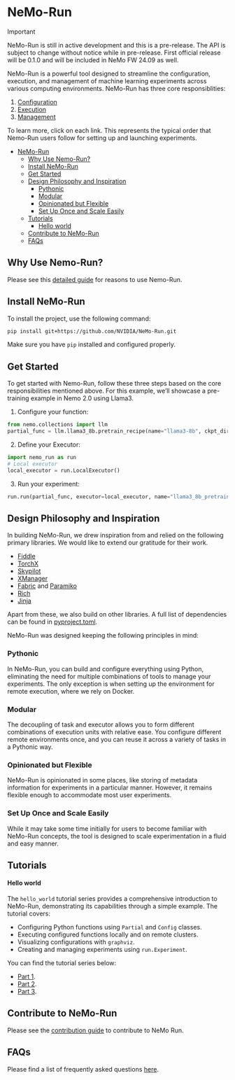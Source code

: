 # NeMo-Run

> [!IMPORTANT]
> NeMo-Run is still in active development and this is a pre-release. The API is subject to change without notice while in pre-release. First official release will be 0.1.0 and will be included in NeMo FW 24.09 as well.

NeMo-Run is a powerful tool designed to streamline the configuration, execution, and management of machine learning experiments across various computing environments. NeMo-Run has three core responsiblities:

1. [Configuration](./docs/source/guides/configuration.md)
2. [Execution](./docs/source/guides/execution.md)
3. [Management](./docs/source/guides/management.md)

To learn more, click on each link. This represents the typical order that Nemo-Run users follow for setting up and launching experiments.

- [NeMo-Run](#nemo-run)
  - [Why Use Nemo-Run?](#why-use-nemo-run)
  - [Install NeMo-Run](#install-nemo-run)
  - [Get Started](#get-started)
  - [Design Philosophy and Inspiration](#design-philosophy-and-inspiration)
    - [Pythonic](#pythonic)
    - [Modular](#modular)
    - [Opinionated but Flexible](#opinionated-but-flexible)
    - [Set Up Once and Scale Easily](#set-up-once-and-scale-easily)
  - [Tutorials](#tutorials)
      - [Hello world](#hello-world)
  - [Contribute to NeMo-Run](#contribute-to-nemo-run)
  - [FAQs](#faqs)


## Why Use Nemo-Run?
Please see this [detailed guide](./docs/source/guides/why-use-nemo-run.md) for reasons to use Nemo-Run.

## Install NeMo-Run
To install the project, use the following command:

```bash
pip install git+https://github.com/NVIDIA/NeMo-Run.git
```

Make sure you have `pip` installed and configured properly.

## Get Started
To get started with Nemo-Run, follow these three steps based on the core responsibilities mentioned above. For this example, we’ll showcase a pre-training example in Nemo 2.0 using Llama3.

1. Configure your function:
```python
from nemo.collections import llm
partial_func = llm.llama3_8b.pretrain_recipe(name="llama3-8b", ckpt_dir="/path/to/store/checkpoints", num_nodes=1, num_gpus_per_node=8)
```

2. Define your Executor:
```python
import nemo_run as run
# Local executor
local_executor = run.LocalExecutor()
```

3. Run your experiment:
```python
run.run(partial_func, executor=local_executor, name="llama3_8b_pretraining")
```

## Design Philosophy and Inspiration
In building NeMo-Run, we drew inspiration from and relied on the following primary libraries. We would like to extend our gratitude for their work.

- [Fiddle](https://github.com/google/fiddle)
- [TorchX](https://github.com/pytorch/torchx/)
- [Skypilot](https://github.com/skypilot-org/skypilot/)
- [XManager](https://github.com/google-deepmind/xmanager/tree/main)
- [Fabric](https://github.com/fabric/fabric) and [Paramiko](https://github.com/paramiko/paramiko)
- [Rich](https://github.com/Textualize/rich)
- [Jinja](https://github.com/pallets/jinja/)

Apart from these, we also build on other libraries. A full list of dependencies can be found in [pyproject.toml](pyproject.toml).

NeMo-Run was designed keeping the following principles in mind:

### Pythonic
In NeMo-Run, you can build and configure everything using Python, eliminating the need for multiple combinations of tools to manage your experiments. The only exception is when setting up the environment for remote execution, where we rely on Docker.

### Modular
The decoupling of task and executor allows you to form different combinations of execution units with relative ease. You configure different remote environments once, and you can reuse it across a variety of tasks in a Pythonic way.

### Opinionated but Flexible
NeMo-Run is opinionated in some places, like storing of metadata information for experiments in a particular manner. However, it remains flexible enough to accommodate most user experiments.

### Set Up Once and Scale Easily
While it may take some time initially for users to become familiar with NeMo-Run concepts, the tool is designed to scale experimentation in a fluid and easy manner.

## Tutorials

#### Hello world

The `hello_world` tutorial series provides a comprehensive introduction to NeMo-Run, demonstrating its capabilities through a simple example. The tutorial covers:

- Configuring Python functions using `Partial` and `Config` classes.
- Executing configured functions locally and on remote clusters.
- Visualizing configurations with `graphviz`.
- Creating and managing experiments using `run.Experiment`.

You can find the tutorial series below:
- [Part 1](examples/hello-world/hello_world.ipynb).
- [Part 2](examples/hello-world/hello_experiments.ipynb).
- [Part 3](examples/hello-world/hello_scripts.py).

## Contribute to NeMo-Run
Please see the [contribution guide](./CONTRIBUTING.md) to contribute to NeMo Run.

## FAQs
Please find a list of frequently asked questions [here](./docs/source/faqs.md).
